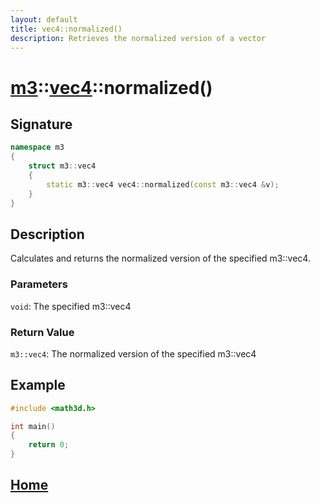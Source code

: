 ```yaml
---
layout: default
title: vec4::normalized()
description: Retrieves the normalized version of a vector
---
```


# [m3](https://developergy.github.io/math3d)::[vec4](../../types/vec4.md)::normalized()

## Signature

```c++
namespace m3
{
    struct m3::vec4
    {
        static m3::vec4 vec4::normalized(const m3::vec4 &v);
    }
}
```

## Description

Calculates and returns the normalized version of the specified m3::vec4.

### Parameters

`void`: The specified m3::vec4

### Return Value

`m3::vec4`: The normalized version of the specified m3::vec4

## Example

```c++
#include <math3d.h>

int main()
{
    return 0;
}
```

## [Home](https://developergy.github.io/math3d/)